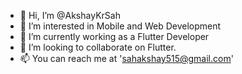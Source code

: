 - 👋 Hi, I’m @AkshayKrSah
- 👀 I’m interested in Mobile and Web Development
- 🌱 I’m currently working as a Flutter Developer
- 💞️ I’m looking to collaborate on Flutter.
- 📫 You can reach me at 'sahakshay515@gmail.com'

<!---
AkshayKrSah/AkshayKrSah is a ✨ special ✨ repository because its `README.md` (this file) appears on your GitHub profile.
You can click the Preview link to take a look at your changes.
--->
